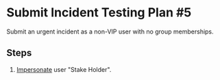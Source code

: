 # Submit Incident Testing Plan #5

Submit an urgent incident as a non-VIP user with no group memberships.

## Steps

1. [Impersonate](../Impersonation.md) user "Stake Holder".
